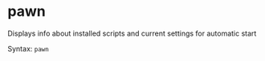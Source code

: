 # pawn

Displays info about installed scripts and current settings for automatic start

Syntax: `pawn`

